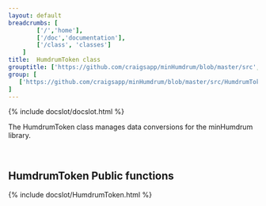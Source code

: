```yaml
---
layout: default
breadcrumbs: [
		['/','home'], 
		['/doc','documentation'], 
		['/class', 'classes']
	]
title:  HumdrumToken class
grouptitle: ['https://github.com/craigsapp/minHumdrum/blob/master/src', 'Source Code']
group: [
   ['https://github.com/craigsapp/minHumdrum/blob/master/src/HumdrumToken.cpp', 'HumdrumToken.cpp'],
]
---
```


{% include docslot/docslot.html %}

The HumdrumToken class manages data conversions for the minHumdrum library.

&nbsp;

HumdrumToken Public functions
-----------------------------

{% include docslot/HumdrumToken.html %}

&nbsp;
